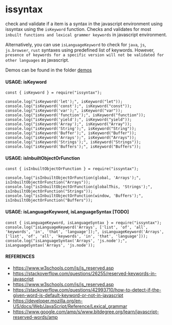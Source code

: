 # issyntax
check and validate if a item is a syntax in the javascript environment using issyntax using the `isKeyword` function. Checks and validates for most `inbuilt functions and lexical grammer keywords` in javascript environment.

Alternatively, you can use `isLanguageKeyword` to check for `java`, `js`, `js.browser`, `rust` syntaxes using predefined list of keywords. However, `presence of keywords for a specific version will not be validated for other languages` as javascript. 

Demos can be found in the folder [demos](https://github.com/ganeshkbhat/issyntax/tree/main/demos)


#### USAGE: isKeyword

```
const { isKeyword } = require("issyntax");

console.log("isKeyword('let');", isKeyword("let"));
console.log("isKeyword('const');", isKeyword("const"));
console.log("isKeyword('var');", isKeyword("var"));
console.log("isKeyword('function');", isKeyword("function"));
console.log("isKeyword('yield');", isKeyword("yield"));
console.log("isKeyword('Array');", isKeyword("Array"));
console.log("isKeyword('String');", isKeyword("String"));
console.log("isKeyword('Buffer');", isKeyword("Buffer"));
console.log("isKeyword('Arrays');", isKeyword("Arrays"));
console.log("isKeyword('Strings');", isKeyword("Strings"));
console.log("isKeyword('Buffers');", isKeyword("Buffers"));
```

#### USAGE: isInbuiltObjectOrFunction

```
const { isInbuiltObjectOrFunction } = require("issyntax");

console.log("isInbuiltObjectOrFunction(global, 'Arrays');", isInbuiltObjectOrFunction("Arrays"));
console.log("isInbuiltObjectOrFunction(globalThis, 'Strings');", isInbuiltObjectOrFunction("Strings"));
console.log("isInbuiltObjectOrFunction(window, 'Buffers');", isInbuiltObjectOrFunction("Buffers"));
```
<!-- 
#### USAGE: isSyntax [TODO]

```
const { isSyntax } = require("issyntax");

console.log("isSyntax('let');", isSyntax("let"));
console.log("isSyntax('const');", isSyntax("const"));
console.log("isSyntax('var');", isSyntax("var"));
```  
-->


#### USAGE: isLanguageKeyword, isLanguageSyntax [TODO]

```
const { isLanguageKeyword, isLanguageSyntax } = require("issyntax");
console.log("isLanguageKeyword('Arrays', ['list', 'of', 'all', 'keywords', 'in', 'that', 'language']);", isLanguageKeyword('Arrays', ['list', 'of', 'all', 'keywords', 'in', 'that', 'language']));
console.log("isLanguageSyntax('Arrays', 'js.node');", isLanguageSyntax('Arrays', 'js.node'));
```


#### REFERENCES

- https://www.w3schools.com/js/js_reserved.asp
- https://stackoverflow.com/questions/26255/reserved-keywords-in-javascript
- https://www.w3schools.com/js/js_reserved.asp
- https://stackoverflow.com/questions/42993710/how-to-detect-if-the-given-word-is-default-keyword-or-not-in-javascript
- https://developer.mozilla.org/en-US/docs/Web/JavaScript/Reference/Lexical_grammar
- https://www.google.com/amp/s/www.bitdegree.org/learn/javascript-reserved-words/amp

